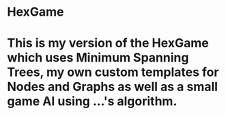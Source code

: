 # HexGame

# This is my version of the HexGame which uses Minimum Spanning Trees, my own custom templates for Nodes and Graphs as well as a small game AI using ...'s algorithm.

